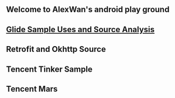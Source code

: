 ## Welcome to AlexWan's android play ground
## [Glide Sample Uses and Source Analysis]()
## Retrofit and Okhttp Source 
## Tencent Tinker Sample
## Tencent Mars
